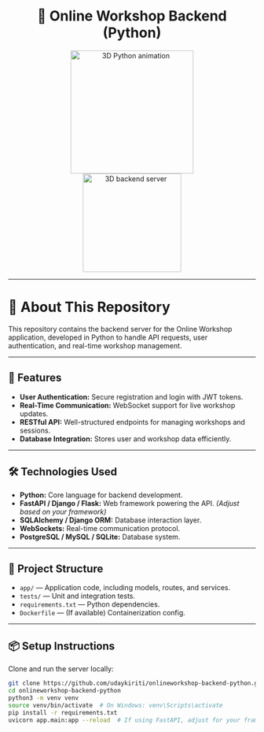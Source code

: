 <h1 align="center">🚀 Online Workshop Backend (Python)</h1>

<p align="center">
  <img src="https://media.giphy.com/media/l0MYt5jPR6QX5pnqM/giphy.gif" width="250" alt="3D Python animation" />
  <br />
  <img src="https://media.giphy.com/media/3ohhwH4EK6ebjC75iQ/giphy.gif" width="200" alt="3D backend server" />
</p>

---

# 📝 About This Repository

This repository contains the backend server for the Online Workshop application, developed in Python to handle API requests, user authentication, and real-time workshop management.

---

## 🚀 Features

- **User Authentication:** Secure registration and login with JWT tokens.
- **Real-Time Communication:** WebSocket support for live workshop updates.
- **RESTful API:** Well-structured endpoints for managing workshops and sessions.
- **Database Integration:** Stores user and workshop data efficiently.

---

## 🛠️ Technologies Used

- **Python:** Core language for backend development.
- **FastAPI / Django / Flask:** Web framework powering the API. *(Adjust based on your framework)*
- **SQLAlchemy / Django ORM:** Database interaction layer.
- **WebSockets:** Real-time communication protocol.
- **PostgreSQL / MySQL / SQLite:** Database system.

---

## 📂 Project Structure

- `app/` — Application code, including models, routes, and services.
- `tests/` — Unit and integration tests.
- `requirements.txt` — Python dependencies.
- `Dockerfile` — (If available) Containerization config.

---

## 📦 Setup Instructions

Clone and run the server locally:

```bash
git clone https://github.com/udaykiriti/onlineworkshop-backend-python.git
cd onlineworkshop-backend-python
python3 -m venv venv
source venv/bin/activate  # On Windows: venv\Scripts\activate
pip install -r requirements.txt
uvicorn app.main:app --reload  # If using FastAPI, adjust for your framework
